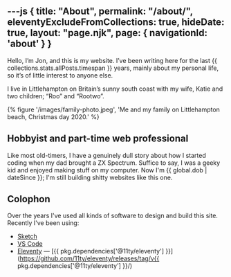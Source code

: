 ---js
{
  title: "About",
  permalink: "/about/",
  eleventyExcludeFromCollections: true,
  hideDate: true,
  layout: "page.njk",
  page: {
    navigationId: 'about'
  }
}
---
Hello, I’m Jon, and this is my website. I’ve been writing here for the last {{ collections.stats.allPosts.timespan }} years, mainly about my personal life, so it’s of little interest to anyone else. 

I live in Littlehampton on Britain’s sunny south coast with my wife, Katie and two children; “Roo” and “Rootwo”.

{% figure '/images/family-photo.jpeg', 'Me and my family on Littlehampton beach, Christmas day 2020.' %}

## Hobbyist and part-time web professional
Like most old-timers, I have a genuinely dull story about how I started coding when my dad brought a ZX Spectrum. Suffice to say, I was a geeky kid and enjoyed making stuff on my computer. Now I'm {{ global.dob | dateSince }}; I'm still building shitty websites like this one.

## Colophon
Over the years I've used all kinds of software to design and build this site. Recently I've been using:

* [Sketch](https://www.sketch.com/)
* [VS Code](https://code.visualstudio.com/)
* [Eleventy](https://www.11ty.dev/) — [{{ pkg.dependencies['@11ty/eleventy'] }}](https://github.com/11ty/eleventy/releases/tag/v{{ pkg.dependencies['@11ty/eleventy'] }}/)